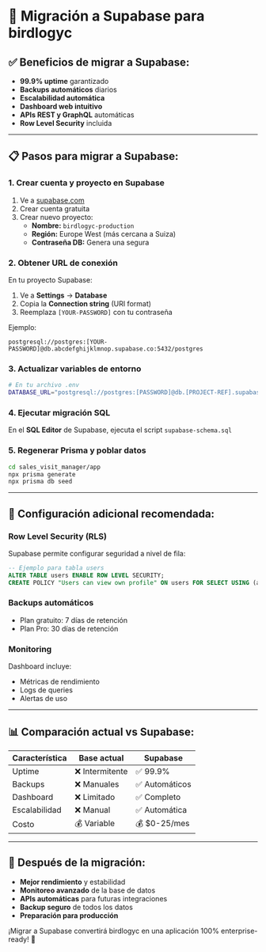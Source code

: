 
# 🚀 Migración a Supabase para birdlogyc

## ✅ **Beneficios de migrar a Supabase:**
- **99.9% uptime** garantizado
- **Backups automáticos** diarios
- **Escalabilidad automática**
- **Dashboard web intuitivo**
- **APIs REST y GraphQL** automáticas
- **Row Level Security** incluida

---

## 📋 **Pasos para migrar a Supabase:**

### **1. Crear cuenta y proyecto en Supabase**
1. Ve a [supabase.com](https://supabase.com)
2. Crear cuenta gratuita
3. Crear nuevo proyecto:
   - **Nombre:** `birdlogyc-production`
   - **Región:** Europe West (más cercana a Suiza)
   - **Contraseña DB:** Genera una segura

### **2. Obtener URL de conexión**
En tu proyecto Supabase:
1. Ve a **Settings** → **Database**
2. Copia la **Connection string** (URI format)
3. Reemplaza `[YOUR-PASSWORD]` con tu contraseña

Ejemplo:
```
postgresql://postgres:[YOUR-PASSWORD]@db.abcdefghijklmnop.supabase.co:5432/postgres
```

### **3. Actualizar variables de entorno**
```bash
# En tu archivo .env
DATABASE_URL="postgresql://postgres:[PASSWORD]@db.[PROJECT-REF].supabase.co:5432/postgres"
```

### **4. Ejecutar migración SQL**
En el **SQL Editor** de Supabase, ejecuta el script `supabase-schema.sql`

### **5. Regenerar Prisma y poblar datos**
```bash
cd sales_visit_manager/app
npx prisma generate
npx prisma db seed
```

---

## 🔧 **Configuración adicional recomendada:**

### **Row Level Security (RLS)**
Supabase permite configurar seguridad a nivel de fila:
```sql
-- Ejemplo para tabla users
ALTER TABLE users ENABLE ROW LEVEL SECURITY;
CREATE POLICY "Users can view own profile" ON users FOR SELECT USING (auth.uid() = id);
```

### **Backups automáticos**
- Plan gratuito: 7 días de retención
- Plan Pro: 30 días de retención

### **Monitoring**
Dashboard incluye:
- Métricas de rendimiento
- Logs de queries
- Alertas de uso

---

## 📊 **Comparación actual vs Supabase:**

| Característica | Base actual | Supabase |
|---|---|---|
| Uptime | ❌ Intermitente | ✅ 99.9% |
| Backups | ❌ Manuales | ✅ Automáticos |
| Dashboard | ❌ Limitado | ✅ Completo |
| Escalabilidad | ❌ Manual | ✅ Automática |
| Costo | 💰 Variable | 💰 $0-25/mes |

---

## 🚀 **Después de la migración:**
- **Mejor rendimiento** y estabilidad
- **Monitoreo avanzado** de la base de datos
- **APIs automáticas** para futuras integraciones
- **Backup seguro** de todos los datos
- **Preparación para producción**

¡Migrar a Supabase convertirá birdlogyc en una aplicación 100% enterprise-ready! 🎉
